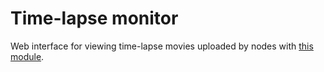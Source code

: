 # Time-lapse monitor

Web interface for viewing time-lapse movies
uploaded by nodes with [this module](https://github.com/tomothy83/raspi-time-lapse-camera).

